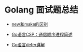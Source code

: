 # Golang 面试题总结



- [new和make的区别](https://github.com/LwwL-123/Go_Study/blob/main/Go学习文档/new_make.md)

- [Go语言CSP：通信顺序进程简述](https://github.com/LwwL-123/Go_Study/blob/main/Go学习文档/Go语言CSP：通信顺序进程简述.md)

- [Go语言defer详解](https://github.com/LwwL-123/Go_Study/blob/main/Go学习文档/defer.md)

